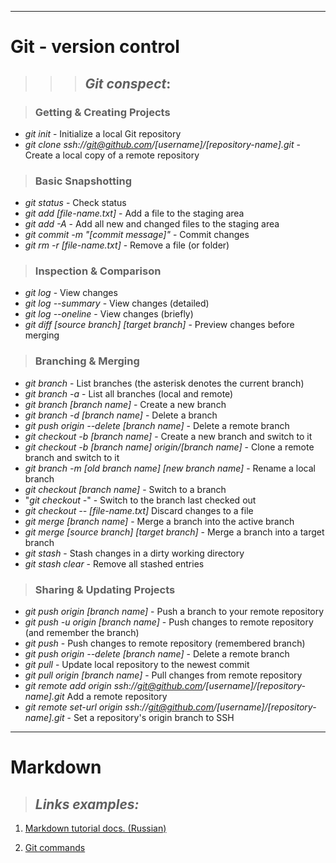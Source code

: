 ___________
# __Git - version control__

>>> ## **_Git conspect_**:

> ### **Getting & Creating Projects**
* *git init* -	Initialize a local Git repository
* *git clone ssh://git@github.com/[username]/[repository-name].git*	- Create a local copy of a remote repository

> ### **Basic Snapshotting**
* *git status* - Check status
* *git add [file-name.txt]* - Add a file to the staging area
* *git add -A* - Add all new and changed files to the staging area
* *git commit -m "[commit message]"* -	Commit changes
* *git rm -r [file-name.txt]* -	Remove a file (or folder)

> ### **Inspection & Comparison**
* *git log*	- View changes
* *git log --summary* -	View changes (detailed)
* *git log --oneline* -	View changes (briefly)
* *git diff [source branch] [target branch]* -	Preview changes before merging

> ### **Branching & Merging**
* *git branch* - List branches (the asterisk denotes the current branch)
* *git branch -a* -	List all branches (local and remote)
* *git branch [branch name]* -	Create a new branch
* *git branch -d [branch name]* - Delete a branch
* *git push origin --delete [branch name]* -	Delete a remote branch
* *git checkout -b [branch name]* -	Create a new branch and switch to it
* *git checkout -b [branch name] origin/[branch name]* -	Clone a remote branch and switch to it
* *git branch -m [old branch name] [new branch name]* -	Rename a local branch
* *git checkout [branch name]* - Switch to a branch
* "*git checkout -*" -	Switch to the branch last checked out
* *git checkout -- [file-name.txt]*	Discard changes to a file
* *git merge [branch name]* -	Merge a branch into the active branch
* *git merge [source branch] [target branch]* -	Merge a branch into a target branch
* *git stash* -	Stash changes in a dirty working directory
* *git stash clear* - Remove all stashed entries

> ### **Sharing & Updating Projects**
* *git push origin [branch name]* -	Push a branch to your remote repository
* *git push -u origin [branch name]* - Push changes to remote repository (and remember the branch)
* *git push* -	Push changes to remote repository (remembered branch)
* *git push origin --delete [branch name]* - Delete a remote branch
* *git pull* - Update local repository to the newest commit
* *git pull origin [branch name]* - Pull changes from remote repository
* *git remote add origin ssh://git@github.com/[username]/[repository-name].git* 	Add a remote repository
* *git remote set-url origin ssh://git@github.com/[username]/[repository-name].git* - Set a repository's origin branch to SSH

_________
# __Markdown__

>## __*Links examples:*__


1. [Markdown tutorial docs. (Russian)](https://gist.github.com/Jekins/2bf2d0638163f1294637#Links)


2. [Git commands](https://github.com/joshnh/Git-Commands)


